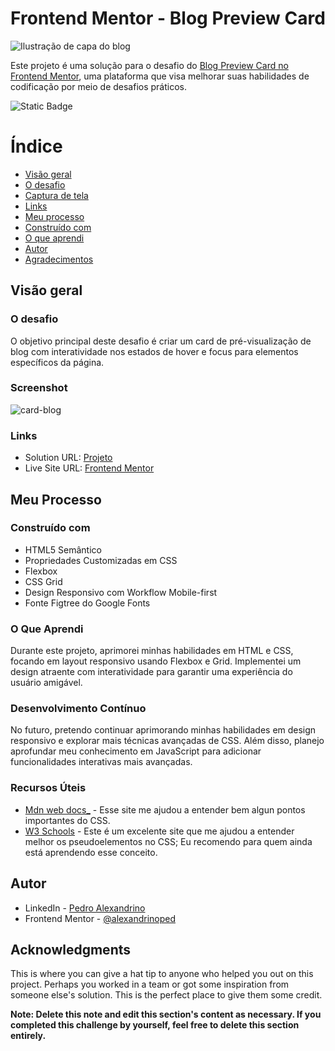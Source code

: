 <h1 align="center"> Frontend Mentor - Blog Preview Card </h1>

![Ilustração de capa do blog](https://github.com/alexandrinoped/blog-preview-card/assets/133719080/ed092520-5a5b-47b5-a781-816e09f56307)

Este projeto é uma solução para o desafio do [Blog Preview Card no Frontend Mentor](https://www.frontendmentor.io/challenges/blog-preview-card-ckPaj01IcS), uma plataforma que visa melhorar suas habilidades de codificação por meio de desafios práticos.


<img alt="Static Badge" src="https://img.shields.io/badge/https%3A%2F%2Fgithub.com%2Falexandrinoped%2Fblog-preview-card">

# Índice 

* [Visão geral](#visão-geral)
* [O desafio](#o-desafio)
* [Captura de tela](#captura-de-tela)
* [Links](#links)
* [Meu processo](#meu-processo)
* [Construído com](#construído-com)
* [O que aprendi](#o-que-aprendi)
* [Autor](#autor)
* [Agradecimentos](#agradecimentos)


## Visão geral

### O desafio

O objetivo principal deste desafio é criar um card de pré-visualização de blog com interatividade nos estados de hover e focus para elementos específicos da página.

### Screenshot

![card-blog](https://github.com/alexandrinoped/blog-preview-card/assets/133719080/762340ea-11ef-443e-8070-2a56b3fca51b)



### Links

- Solution URL: [Projeto](https://alexandrinoped.github.io/blog-preview-card/)
- Live Site URL: [Frontend Mentor](https://www.frontendmentor.io/challenges/blog-preview-card-ckPaj01IcS/hub)

## Meu Processo

### Construído com

- HTML5 Semântico
- Propriedades Customizadas em CSS
- Flexbox
- CSS Grid
- Design Responsivo com Workflow Mobile-first
- Fonte Figtree do Google Fonts


### O Que Aprendi

Durante este projeto, aprimorei minhas habilidades em HTML e CSS, focando em layout responsivo usando Flexbox e Grid. 
Implementei um design atraente com interatividade para garantir uma experiência do usuário amigável.

### Desenvolvimento Contínuo

No futuro, pretendo continuar aprimorando minhas habilidades em design responsivo e explorar mais técnicas avançadas de CSS. Além disso, planejo aprofundar meu conhecimento em JavaScript para adicionar funcionalidades interativas mais avançadas.

### Recursos Úteis

- [Mdn web docs_](https://developer.mozilla.org/pt-BR/docs/Web/CSS) - Esse site me ajudou a entender bem algun pontos importantes do CSS.
- [W3 Schools](https://www.w3schools.com/css/default.asp) - Este é um excelente site que me ajudou a entender melhor os pseudoelementos no CSS; Eu recomendo para quem ainda está aprendendo esse conceito.
  

## Autor

- LinkedIn - [Pedro Alexandrino](https://www.linkedin.com/in/pedro-alexandrino/)
- Frontend Mentor - [@alexandrinoped](https://www.frontendmentor.io/profile/alexandrinoped)



## Acknowledgments

This is where you can give a hat tip to anyone who helped you out on this project. Perhaps you worked in a team or got some inspiration from someone else's solution. This is the perfect place to give them some credit.

**Note: Delete this note and edit this section's content as necessary. If you completed this challenge by yourself, feel free to delete this section entirely.**
